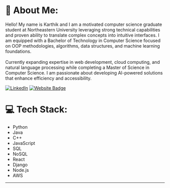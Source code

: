 # 💫 About Me:
Hello! My name is Karthik and I am a motivated computer science graduate student at Northeastern University leveraging strong technical capabilities and proven ability to translate complex concepts into intuitive interfaces. I am equipped with a Bachelor of Technology in Computer Science focused on OOP methodologies, algorithms, data structures, and machine learning foundations.<br><br>Currently expanding expertise in web development, cloud computing, and natural language processing while completing a Master of Science in Computer Science. I am passionate about developing AI-powered solutions that enhance efficiency and accessibility.

[![LinkedIn](https://img.shields.io/badge/LinkedIn-%230077B5.svg?logo=linkedin&logoColor=white)](https://linkedin.com/in/cd-karthik) 
[![Website Badge](https://img.shields.io/badge/-Portfolio-black?style=flat-square&logo=Wordpress&logoColor=white&link=https://khushi0321.github.io/portfolio/#/)](https://karthikcd7.github.io)


# 💻 Tech Stack:
- Python
- Java
- C++
- JavaScript
- SQL
- NoSQL
- React
- Django
- Node.js
- AWS

---
